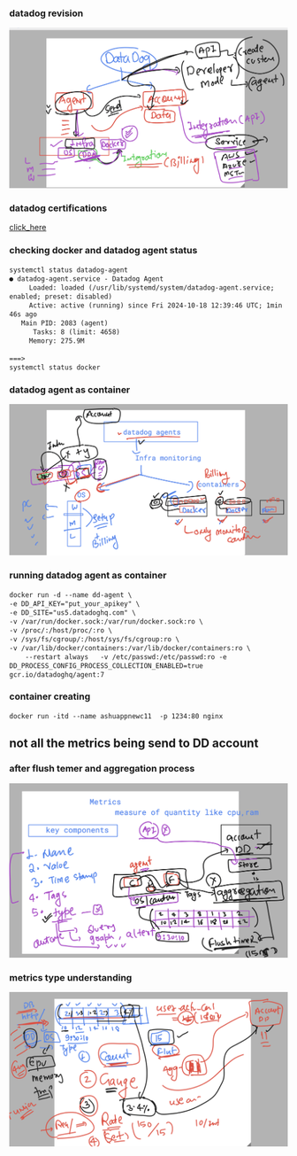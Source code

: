 ### datadog  revision 

<img src="rev11.png">

### datadog certifications 

[click_here](https://www.datadoghq.com/certification/overview/)

### checking docker and datadog agent status

```
systemctl status datadog-agent
● datadog-agent.service - Datadog Agent
     Loaded: loaded (/usr/lib/systemd/system/datadog-agent.service; enabled; preset: disabled)
     Active: active (running) since Fri 2024-10-18 12:39:46 UTC; 1min 46s ago
   Main PID: 2083 (agent)
      Tasks: 8 (limit: 4658)
     Memory: 275.9M

===>
systemctl status docker

```

### datadog agent as container 

<img src="agc.png">

### running datadog agent as container 

```
docker run -d --name dd-agent \
-e DD_API_KEY="put_your_apikey" \
-e DD_SITE="us5.datadoghq.com" \
-v /var/run/docker.sock:/var/run/docker.sock:ro \
-v /proc/:/host/proc/:ro \
-v /sys/fs/cgroup/:/host/sys/fs/cgroup:ro \
-v /var/lib/docker/containers:/var/lib/docker/containers:ro \
    --restart always   -v /etc/passwd:/etc/passwd:ro -e DD_PROCESS_CONFIG_PROCESS_COLLECTION_ENABLED=true  gcr.io/datadoghq/agent:7
```

### container creating 

```
docker run -itd --name ashuappnewc11  -p 1234:80 nginx 

```

## not all the metrics being send to DD account 

### after flush temer and aggregation process

<img src="agr.png">

### metrics type understanding 

<img src="mt.png">

